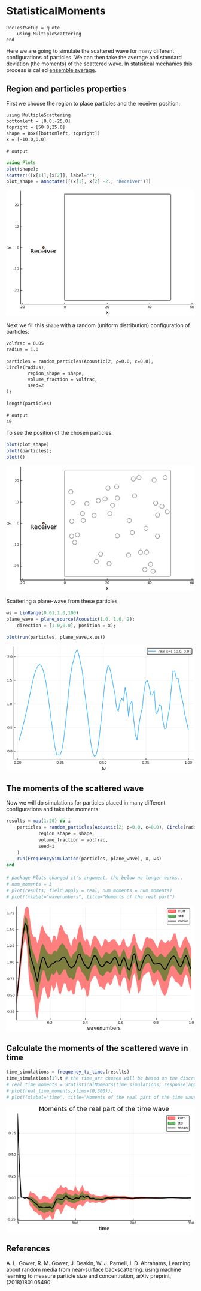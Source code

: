 # StatisticalMoments

```@meta
DocTestSetup = quote
    using MultipleScattering
end
```

Here we are going to simulate the scattered wave for many different configurations of particles. We can then take the average and standard deviation (the moments) of the scattered wave. In statistical mechanics this process is called [ensemble average](https://en.wikipedia.org/wiki/Ensemble_average_(statistical_mechanics)).

## Region and particles properties

First we choose the region to place particles and the receiver position:
```jldoctest moments; output = false, filter = r".*"s
using MultipleScattering
bottomleft = [0.0;-25.0]
topright = [50.0;25.0]
shape = Box([bottomleft, topright])
x = [-10.0,0.0]

# output

```
```julia
using Plots
plot(shape);
scatter!([x[1]],[x[2]], label="");
plot_shape = annotate!([(x[1], x[2] -2., "Receiver")])
```
![Plot of shape and receiver](shape_receiver.png)

Next we fill this `shape` with a random (uniform distribution) configuration of particles:
```jldoctest moments
volfrac = 0.05
radius = 1.0

particles = random_particles(Acoustic(2; ρ=0.0, c=0.0), Circle(radius);
        region_shape = shape,
        volume_fraction = volfrac,
        seed=2
);

length(particles)

# output
40
```
To see the position of the chosen particles:
```julia
plot(plot_shape)
plot!(particles);
plot!()
```
![Plot particles](plot_particles.png)

Scattering a plane-wave from these particles  
```julia
ωs = LinRange(0.01,1.0,100)
plane_wave = plane_source(Acoustic(1.0, 1.0, 2);
    direction = [1.0,0.0], position = x);
```
```julia
plot(run(particles, plane_wave,x,ωs))
```
![](plot_result.png)


## The moments of the scattered wave
Now we will do simulations for particles placed in many different configurations and take the moments:
```julia
results = map(1:20) do i
    particles = random_particles(Acoustic(2; ρ=0.0, c=0.0), Circle(radius);
            region_shape = shape,
            volume_fraction = volfrac,
            seed=i
    )
    run(FrequencySimulation(particles, plane_wave), x, ωs)
end

# package Plots changed it's argument, the below no longer works..
# num_moments = 3
# plot(results; field_apply = real, num_moments = num_moments)
# plot!(xlabel="wavenumbers", title="Moments of the real part")
```
![Moments of the real part the scattered waves](plot_moments.png)

## Calculate the moments of the scattered wave in time
```julia
time_simulations = frequency_to_time.(results)
time_simulations[1].t # the time_arr chosen will be based on the discrete Fourier transform of simulations[1].k_arr
# real_time_moments = StatisticalMoments(time_simulations; response_apply=real) # moments of the real part
# plot(real_time_moments,xlims=(0,300));
# plot!(xlabel="time", title="Moments of the real part of the time wave")
```
![Moments of the real part the scattered waves in time](plot_time_moments.png)


## References

A. L. Gower, R. M. Gower, J. Deakin, W. J. Parnell, I. D. Abrahams,
Learning about random media from near-surface backscattering:
using machine learning to measure particle size and concentration,
arXiv preprint,
(2018)1801.05490
